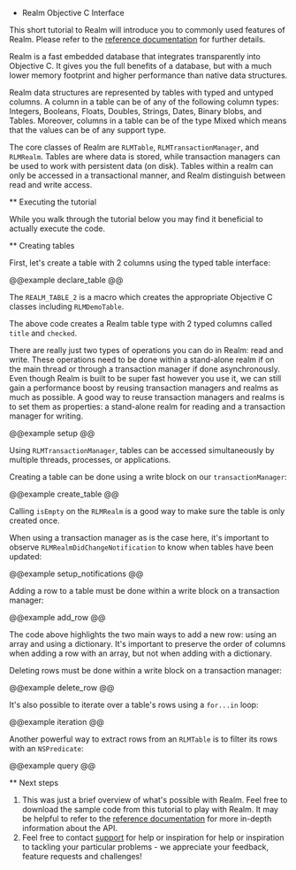 * Realm Objective C Interface

This short tutorial to Realm will introduce you to
commonly used features of Realm. Please refer to the
<a href="http://www.tightdb.com/documentation/ObjectiveC_ref/1/Reference/">reference documentation</a>
for further details.

Realm is a fast embedded database that integrates transparently
into Objective C. It gives you the full benefits of a database, but
with a much lower memory footprint and higher performance than native
data structures.

Realm data structures are represented by tables with typed and
untyped columns. A column in a table can be of any of the following
column types: Integers, Booleans, Floats, Doubles, Strings, Dates,
Binary blobs, and Tables. Moreover, columns in a table can be of the
type Mixed which means that the values can be of any support type.

The core classes of Realm are <code>RLMTable</code>,
<code>RLMTransactionManager</code>, and <code>RLMRealm</code>. Tables are where
data is stored, while transaction managers can be used to work with
persistent data (on disk). Tables within a realm can only be accessed in
a transactional manner, and Realm distinguish between read and write access.

** Executing the tutorial

While you walk through the tutorial below you may find it beneficial to actually execute the code.

** Creating tables

First, let's create a table with 2 columns using the typed table interface:

@@example declare_table @@

The <code>REALM_TABLE_2</code> is a macro which creates the appropriate Objective C classes
including <code>RLMDemoTable</code>.

The above code creates a Realm table type with 2 typed columns called 
<code>title</code> and <code>checked</code>.

There are really just two types of operations you can do in Realm: read and write. 
These operations need to be done within a stand-alone realm if on the main thread 
or through a transaction manager if done asynchronously. Even though Realm is built to 
be super fast however you use it, we can still gain a performance boost by reusing 
transaction managers and realms as much as possible. A good way to reuse transaction 
managers and realms is to set them as properties: 
a stand-alone realm for reading and a transaction manager for writing.

@@example setup @@

Using `RLMTransactionManager`, tables can be accessed simultaneously by 
multiple threads, processes, or applications.

Creating a table can be done using a write block on our <code>transactionManager</code>:

@@example create_table @@

Calling <code>isEmpty</code> on the <code>RLMRealm</code> is a good way to 
make sure the table is only created once.

When using a transaction manager as is the case here, it's important to observe 
<code>RLMRealmDidChangeNotification</code> to know when tables have been updated:

@@example setup_notifications @@

Adding a row to a table must be done within a write block on a transaction manager:

@@example add_row @@

The code above highlights the two main ways to add a new row: using an array and 
using a dictionary. It's important to preserve the order of columns when adding 
a row with an array, but not when adding with a dictionary.

Deleting rows must be done within a write block on a transaction manager:

@@example delete_row @@

It's also possible to iterate over a table's rows using a <code>for...in</code> loop:

@@example iteration @@

Another powerful way to extract rows from an <code>RLMTable</code> is to filter 
its rows with an <code>NSPredicate</code>:

@@example query @@

** Next steps

<ol>

<li>This was just a brief overview of what's possible with Realm. Feel free to download 
the sample code from this tutorial to play with Realm. It may be helpful to refer to the 
<a href="http://www.tightdb.com/documentation/ObjectiveC_ref/1/Reference/">reference
documentation</a> for more in-depth information about the API.</li>

<li>Feel free to contact <a href="mailto:support@tightdb.com">support</a> 
for help or inspiration
for help or inspiration to tackling your particular problems - we appreciate 
your feedback, feature requests and challenges!</li>

</ol>
